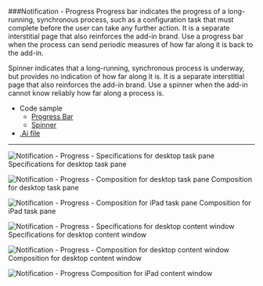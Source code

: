 ###Notification - Progress
Progress bar indicates the progress of a long-running, synchronous process, such as a configuration task that must complete before the user can take any further action. It is a separate interstitial page that also reinforces the add-in brand. Use a progress bar when the process can send periodic measures of how far along it is back to the add-in.

Spinner indicates that a long-running, synchronous process is underway, but provides no indication of how far along it is. It is a separate interstitial page that also reinforces the add-in brand. Use a spinner when the add-in cannot know reliably how far along a process is.
* Code sample
  * [Progress Bar](https://github.com/OfficeDev/Office-Add-in-UX-Design-Patterns-Code/tree/master/templates/notifications/progress-bar)
  * [Spinner](https://github.com/OfficeDev/Office-Add-in-UX-Design-Patterns-Code/tree/master/templates/notifications/spinner)
* [.Ai file](https://github.com/OfficeDev/Office-Add-in-UX-Design-Patterns/blob/master/Patterns/Source%20Files/Notification_progress.ai)

***

![Notification - Progress - Specifications for desktop task pane](https://raw.githubusercontent.com/OfficeDev/Office-Add-in-UX-Design-Patterns/master/Patterns/Assets/Notification_Progress/Notification_progress_Desktop%20Task%20Pane%20Callouts.png)
Specifications for desktop task pane 


![Notification - Progress - Composition for desktop task pane](https://raw.githubusercontent.com/OfficeDev/Office-Add-in-UX-Design-Patterns/master/Patterns/Assets/Notification_Progress/Notification_progress_Desktop%20Task%20Pane.png)
Composition for desktop task pane 


![Notification - Progress - Composition for iPad task pane](https://raw.githubusercontent.com/OfficeDev/Office-Add-in-UX-Design-Patterns/master/Patterns/Assets/Notification_Progress/Notification_progress_iPad%20Task%20Pane.png)
Composition for iPad task pane 


![Notification - Progress - Specifications for desktop content window](https://raw.githubusercontent.com/OfficeDev/Office-Add-in-UX-Design-Patterns/master/Patterns/Assets/Notification_Progress/Notification_progress_Desktop%20Content%20Window%20Callouts.png)
Specifications for desktop content window


![Notification - Progress - Composition for desktop content window](https://raw.githubusercontent.com/OfficeDev/Office-Add-in-UX-Design-Patterns/master/Patterns/Assets/Notification_Progress/Notification_progress_Desktop%20Content%20Window.png)
Composition for desktop content window


![Notification - Progress](https://raw.githubusercontent.com/OfficeDev/Office-Add-in-UX-Design-Patterns/master/Patterns/Assets/Notification_Progress/Notification_progress_iPad%20Content%20Window.png)
Composition for iPad content window

